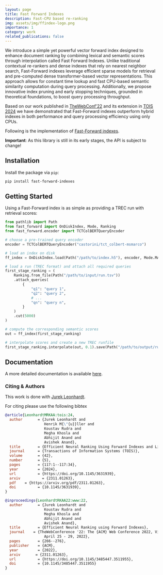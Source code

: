 ```yaml
---
layout: page
title: Fast Forward Indexes
description: Fast-CPU based re-ranking 
img: assets/img/ffindex-logo.png
importance: 1
category: work
related_publications: false
---
```


We introduce a simple yet powerful vector forward index designed to enhance document ranking by combining lexical and semantic scores through interpolation called Fast Forward Indexes. Unlike traditional contextual re-rankers and dense indexes that rely on nearest neighbor search, Fast-Forward indexes leverage efficient sparse models for retrieval and pre-computed dense transformer-based vector representations. This approach allows for constant time lookup and fast CPU-based semantic similarity computation during query processing. Additionally, we propose innovative index pruning and early stopping techniques, grounded in theoretical foundations, to boost query processing throughput. 

Based on our work published in [TheWebConf'22](https://dl.acm.org/doi/abs/10.1145/3485447.3511955) and its extension in [TOIS 2024](https://dl.acm.org/doi/pdf/10.1145/3631939) we have demonstrated that Fast-Forward indexes outperform hybrid indexes in both performance and query processing efficiency using only CPUs. 

Following is the implementation of [Fast-Forward indexes](https://dl.acm.org/doi/abs/10.1145/3485447.3511955).

**Important**: As this library is still in its early stages, the API is subject to change!

## Installation

Install the package via `pip`:

```bash
pip install fast-forward-indexes
```

## Getting Started

Using a Fast-Forward index is as simple as providing a TREC run with retrieval scores:

```python
from pathlib import Path
from fast_forward import OnDiskIndex, Mode, Ranking
from fast_forward.encoder import TCTColBERTQueryEncoder

# choose a pre-trained query encoder
encoder = TCTColBERTQueryEncoder("castorini/tct_colbert-msmarco")

# load an index on disk
ff_index = OnDiskIndex.load(Path("/path/to/index.h5"), encoder, Mode.MAXP)

# load a run (TREC format) and attach all required queries
first_stage_ranking = (
    Ranking.from_file(Path("/path/to/input/run.tsv"))
    .attach_queries(
        {
            "q1": "query 1",
            "q2": "query 2",
            # ...
            "qn": "query n",
        }
    )
    .cut(5000)
)

# compute the corresponding semantic scores
out = ff_index(first_stage_ranking)

# interpolate scores and create a new TREC runfile
first_stage_ranking.interpolate(out, 0.1).save(Path("/path/to/output/run.tsv"))
```

## Documentation

A more detailed documentation is available [here](https://mrjleo.github.io/fast-forward-indexes/docs).

### Citing & Authors

This work is done with [Jurek Leonhardt](https://mrjleo.github.io).

For citing please use the following bibtex

```bibtex
@article{LeonhardtMRKAA:tois:24,
  author       = {Jurek Leonhardt and
                  Henrik M{\"{u}}ller and
                  Koustav Rudra and
                  Megha Khosla and
                  Abhijit Anand and
                  Avishek Anand},
  title        = {Efficient Neural Ranking Using Forward Indexes and Lightweight Encoders},
  journal      = {Transactions of Information Systems (TOIS)},
  volume       = {42},
  number       = {5},
  pages        = {117:1--117:34},
  year         = {2024},
  url          = {https://doi.org/10.1145/3631939},
  arxiv          = {2311.01263},
  pdf    = {https://arxiv.org/pdf/2311.01263},
  doi          = {10.1145/3631939},
}
``` 

```bibtex
@inproceedings{LeonhardtRKAA22:www:22,
  author       = {Jurek Leonhardt and
                  Koustav Rudra and
                  Megha Khosla and
                  Abhijit Anand and
                  Avishek Anand},
  title        = {Efficient Neural Ranking using Forward Indexes},
  journal    = {TheWebConference '22: The {ACM} Web Conference 2022, Virtual Event, Lyon, France,
                  April 25 - 29, 2022},
  pages        = {266--276},
  publisher    = {ACM},
  year         = {2022},
  arxiv       = {2311.01263},
  url          = {https://doi.org/10.1145/3485447.3511955},
  doi          = {10.1145/3485447.3511955}
}
```  
